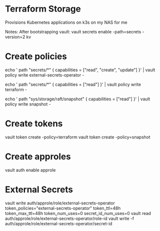 # Terraform Storage

Provisions Kubernetes applications on k3s on my NAS for me

Notes:
After bootstrapping vault:
vault secrets enable -path=secrets -version=2 kv

# Create policies

echo '
  path "secrets/*" {
    capabilities = ["read", "create", "update"]
  }' | vault policy write external-secrets-operator -

echo '
  path "secrets/*" {
    capabilities = ["read"]
  }' | vault policy write terraform -

echo '
  path "sys/storage/raft/snapshot" {
     capabilities = ["read"]
  }' | vault policy write snapshot -

# Create tokens
vault token create -policy=terraform
vault token create -policy=snapshot

# Create approles
vault auth enable approle

# External Secrets
vault write auth/approle/role/external-secrets-operator token_policies="external-secrets-operator" token_ttl=48h token_max_ttl=48h token_num_uses=0 secret_id_num_uses=0
vault read auth/approle/role/external-secrets-operator/role-id
vault write -f auth/approle/role/external-secrets-operator/secret-id
